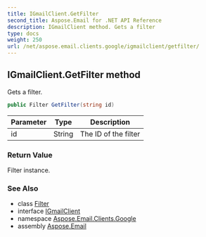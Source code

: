 ```yaml
---
title: IGmailClient.GetFilter
second_title: Aspose.Email for .NET API Reference
description: IGmailClient method. Gets a filter
type: docs
weight: 250
url: /net/aspose.email.clients.google/igmailclient/getfilter/
---
```

## IGmailClient.GetFilter method

Gets a filter.

```csharp
public Filter GetFilter(string id)
```

| Parameter | Type | Description |
| --- | --- | --- |
| id | String | The ID of the filter |

### Return Value

Filter instance.

### See Also

* class [Filter](../../filter/)
* interface [IGmailClient](../)
* namespace [Aspose.Email.Clients.Google](../../igmailclient/)
* assembly [Aspose.Email](../../../)


